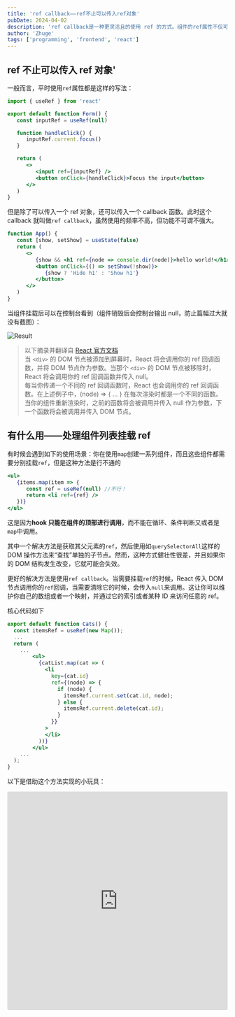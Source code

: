 ```yaml
---
title: 'ref callback——ref不止可以传入ref对象'
pubDate: 2024-04-02
description: 'ref callback是一种更灵活且的使用 ref 的方式。组件的ref属性不仅可以传入ref对象（如useRef的返回值）为 ref 属性传递一个函数，这个函数会在组件挂载后立即被执行，函数的参数就是这个组件的 DOM 节点或组件实例。'
author: 'Zhuge'
tags: ['programming', 'frontend', 'react']
---
```


## ref 不止可以传入 ref 对象'

一般而言，平时使用`ref`属性都是这样的写法：

```jsx
import { useRef } from 'react'

export default function Form() {
   const inputRef = useRef(null)

   function handleClick() {
      inputRef.current.focus()
   }

   return (
      <>
         <input ref={inputRef} />
         <button onClick={handleClick}>Focus the input</button>
      </>
   )
}
```

但是除了可以传入一个 ref 对象，还可以传入一个 callback 函数。此时这个 callback 就叫做`ref callback`，虽然使用的频率不高，但功能不可谓不强大。

```jsx
function App() {
   const [show, setShow] = useState(false)
   return (
      <>
         {show && <h1 ref={node => console.dir(node)}>hello world!</h1>}
         <button onClick={() => setShow(!show)}>
            {show ? 'Hide h1' : 'Show h1'}
         </button>
      </>
   )
}
```

当组件挂载后可以在控制台看到（组件销毁后会控制台输出 null，防止篇幅过大就没有截图）：

![Result](/assets/img/ref-callback-01.png)

> 以下摘录并翻译自 [React 官方文档](https://react.dev/reference/react-dom/components/common#ref-callback)<br/>
> 当 `<div>` 的 DOM 节点被添加到屏幕时，React 将会调用你的 ref 回调函数，并将 DOM 节点作为参数。当那个 `<div>` 的 DOM 节点被移除时，React 将会调用你的 ref 回调函数并传入 null。<br/>
> 每当你传递一个不同的 ref 回调函数时，React 也会调用你的 ref 回调函数。在上述例子中，(node) => { ... } 在每次渲染时都是一个不同的函数。当你的组件重新渲染时，之前的函数将会被调用并传入 null 作为参数，下一个函数将会被调用并传入 DOM 节点。

## 有什么用——处理组件列表挂载 ref

有时候会遇到如下的使用场景：你在使用`map`创建一系列组件，而且这些组件都需要分别挂载`ref`，但是这种方法是行不通的

```jsx
<ul>
   {items.map(item => {
      const ref = useRef(null) //不行！
      return <li ref={ref} />
   })}
</ul>
```

这是因为**hook 只能在组件的顶部进行调用**，而不能在循环、条件判断又或者是`map`中调用。

其中一个解决方法是获取其父元素的`ref`，然后使用如`querySelectorAll`这样的 DOM 操作方法来“查找”单独的子节点。然而，这种方式健壮性很差，并且如果你的 DOM 结构发生改变，它就可能会失效。

更好的解决方法是使用`ref callback`。当需要挂载`ref`的时候，React 传入 DOM 节点调用你的`ref`回调，当需要清除它的时候，会传入`null`来调用。这让你可以维护你自己的数组或者一个映射，并通过它的索引或者某种 ID 来访问任意的 ref。

核心代码如下

```jsx
export default function Cats() {
  const itemsRef = useRef(new Map());
  ...
  return (
    ...
        <ul>
          {catList.map(cat => (
            <li
              key={cat.id}
              ref={(node) => {
                if (node) {
                  itemsRef.current.set(cat.id, node);
                } else {
                  itemsRef.current.delete(cat.id);
                }
              }}
            >
            </li>
          ))}
        </ul>
    ...
  );
}

```

以下是借助这个方法实现的小玩具：

<iframe src="https://codesandbox.io/embed/6lrmgd?view=Editor+%2B+Preview&module=%2Fsrc%2FApp.js"
     style="width:100%; height: 500px; border:0; border-radius: 4px; overflow:hidden;"
     title="react.dev (forked)"
     allow="accelerometer; ambient-light-sensor; camera; encrypted-media; geolocation; gyroscope; hid; microphone; midi; payment; usb; vr; xr-spatial-tracking"
     sandbox="allow-forms allow-modals allow-popups allow-presentation allow-same-origin allow-scripts"
   ></iframe>
